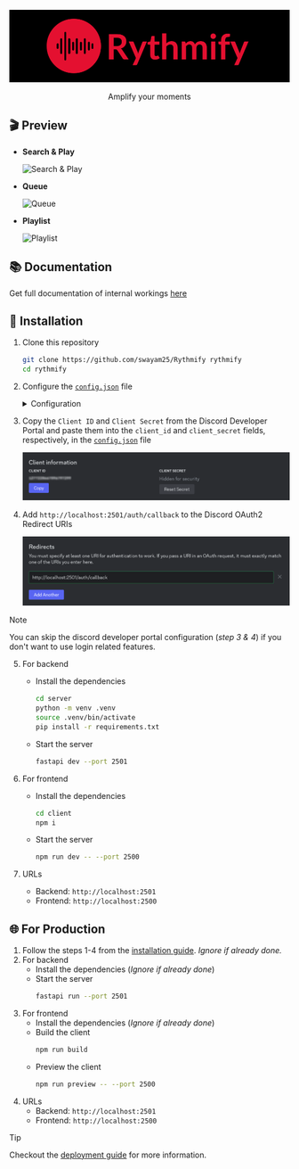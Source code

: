 <div align="center">

![Rythmify](./assets/rythmify.png)

Amplify your moments

</div>

## 🎬 Preview

- **Search & Play**

    ![Search & Play](./assets/search.gif)

- **Queue**

    ![Queue](./assets/queue.gif)

- **Playlist**

    ![Playlist](./assets/playlist.gif)

## 📚️ Documentation

Get full documentation of internal workings [here](../../wiki)

## 🚀 Installation

1. Clone this repository
    ```sh
    git clone https://github.com/swayam25/Rythmify rythmify
    cd rythmify
    ```

2. Configure the [`config.json`](./config.json) file

    <details>

    <summary>Configuration</summary>

    - `discord`
        - `client_id`: Discord OAuth2 Client ID
        - `client_secret`: Discord OAuth2 Client Secret

    - `server`: Backend server url

    - `client`: Frontend client url

    </details>

3. Copy the `Client ID` and `Client Secret` from the Discord Developer Portal and paste them into the `client_id` and `client_secret` fields, respectively, in the [`config.json`](./config.json) file

    ![Discord Client Information](./assets/discord_client_info.png)

4. Add `http://localhost:2501/auth/callback` to the Discord OAuth2 Redirect URIs

    ![Discord OAuth2 Redirect URIs](./assets/discord_redirect.png)

> [!NOTE]
> You can skip the discord developer portal configuration (*step 3 & 4*) if you don't want to use login related features.

5. For backend
   - Install the dependencies
        ```sh
        cd server
        python -m venv .venv
        source .venv/bin/activate
        pip install -r requirements.txt
        ```
   - Start the server
        ```sh
        fastapi dev --port 2501
        ```

6. For frontend
   - Install the dependencies
        ```sh
        cd client
        npm i
        ```
   - Start the server
        ```sh
        npm run dev -- --port 2500
        ```

7. URLs
    - Backend: `http://localhost:2501`
    - Frontend: `http://localhost:2500`

## 🌐 For Production

1. Follow the steps 1-4 from the [installation guide](#-installation). *Ignore if already done.*
2. For backend
   - Install the dependencies (*Ignore if already done*)
   - Start the server
        ```sh
        fastapi run --port 2501
        ```
3. For frontend
    - Install the dependencies (*Ignore if already done*)
    - Build the client
        ```sh
        npm run build
        ```
    - Preview the client
        ```sh
        npm run preview -- --port 2500
        ```
4. URLs
    - Backend: `http://localhost:2501`
    - Frontend: `http://localhost:2500`

> [!TIP]
> Checkout the [deployment guide](https://svelte.dev/docs/kit/adapter-node) for more information.
